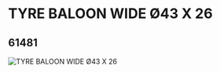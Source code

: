 # TYRE BALOON WIDE Ø43 X 26
## 61481
![TYRE BALOON WIDE Ø43 X 26](https://lc-www-live-s.legocdn.com/media/bricks/5/2/4518826.jpg)